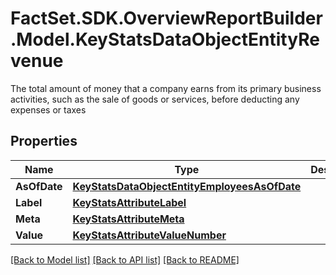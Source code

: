 # FactSet.SDK.OverviewReportBuilder.Model.KeyStatsDataObjectEntityRevenue
The total amount of money that a company earns from its primary business activities, such as the sale of goods or services, before deducting any expenses or taxes

## Properties

Name | Type | Description | Notes
------------ | ------------- | ------------- | -------------
**AsOfDate** | [**KeyStatsDataObjectEntityEmployeesAsOfDate**](KeyStatsDataObjectEntityEmployeesAsOfDate.md) |  | [optional] 
**Label** | [**KeyStatsAttributeLabel**](KeyStatsAttributeLabel.md) |  | 
**Meta** | [**KeyStatsAttributeMeta**](KeyStatsAttributeMeta.md) |  | [optional] 
**Value** | [**KeyStatsAttributeValueNumber**](KeyStatsAttributeValueNumber.md) |  | 

[[Back to Model list]](../README.md#documentation-for-models) [[Back to API list]](../README.md#documentation-for-api-endpoints) [[Back to README]](../README.md)

